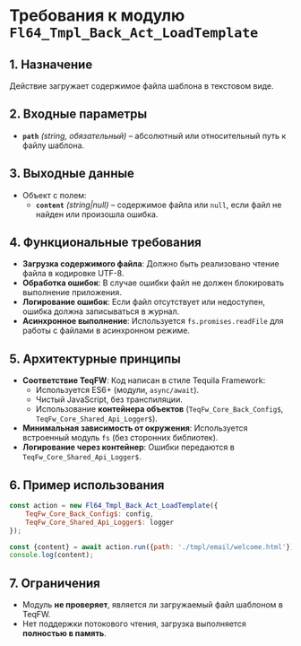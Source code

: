 # Требования к модулю `Fl64_Tmpl_Back_Act_LoadTemplate`

## 1. Назначение

Действие загружает содержимое файла шаблона в текстовом виде.

## 2. Входные параметры

- **`path`** *(string, обязательный)* – абсолютный или относительный путь к файлу шаблона.

## 3. Выходные данные

- Объект с полем:
    - **`content`** *(string|null)* – содержимое файла или `null`, если файл не найден или произошла ошибка.

## 4. Функциональные требования

- **Загрузка содержимого файла**: Должно быть реализовано чтение файла в кодировке UTF-8.
- **Обработка ошибок**: В случае ошибки файл не должен блокировать выполнение приложения.
- **Логирование ошибок**: Если файл отсутствует или недоступен, ошибка должна записываться в журнал.
- **Асинхронное выполнение**: Используется `fs.promises.readFile` для работы с файлами в асинхронном режиме.

## 5. Архитектурные принципы

- **Соответствие TeqFW**: Код написан в стиле Tequila Framework:
    - Используется ES6+ (модули, `async/await`).
    - Чистый JavaScript, без транспиляции.
    - Использование **контейнера объектов** (`TeqFw_Core_Back_Config$`, `TeqFw_Core_Shared_Api_Logger$`).
- **Минимальная зависимость от окружения**: Используется встроенный модуль `fs` (без сторонних библиотек).
- **Логирование через контейнер**: Ошибки передаются в `TeqFw_Core_Shared_Api_Logger$`.

## 6. Пример использования

```js
const action = new Fl64_Tmpl_Back_Act_LoadTemplate({
    TeqFw_Core_Back_Config$: config,
    TeqFw_Core_Shared_Api_Logger$: logger
});

const {content} = await action.run({path: './tmpl/email/welcome.html'});
console.log(content);
```

## 7. Ограничения

- Модуль **не проверяет**, является ли загружаемый файл шаблоном в TeqFW.
- Нет поддержки потокового чтения, загрузка выполняется **полностью в память**.